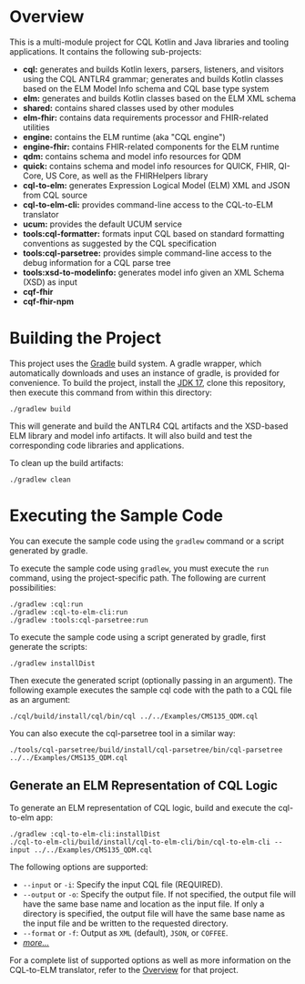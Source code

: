 # Overview

This is a multi-module project for CQL Kotlin and Java libraries and tooling applications.
It contains the following sub-projects:

* **cql:** generates and builds Kotlin lexers, parsers, listeners, and visitors using the CQL ANTLR4 grammar; generates and builds Kotlin classes based on the ELM Model Info schema and CQL base type system
* **elm:** generates and builds Kotlin classes based on the ELM XML schema
* **shared:** contains shared classes used by other modules
* **elm-fhir:** contains data requirements processor and FHIR-related utilities
* **engine:** contains the ELM runtime (aka "CQL engine")
* **engine-fhir:** contains FHIR-related components for the ELM runtime
* **qdm:** contains schema and model info resources for QDM
* **quick:** contains schema and model info resources for QUICK, FHIR, QI-Core, US Core, as well as the FHIRHelpers library
* **cql-to-elm:** generates Expression Logical Model (ELM) XML and JSON from CQL source
* **cql-to-elm-cli:** provides command-line access to the CQL-to-ELM translator
* **ucum:** provides the default UCUM service
* **tools:cql-formatter:** formats input CQL based on standard formatting conventions as suggested by the CQL specification
* **tools:cql-parsetree:** provides simple command-line access to the debug information for a CQL parse tree
* **tools:xsd-to-modelinfo:** generates model info given an XML Schema (XSD) as input
* **cqf-fhir**
* **cqf-fhir-npm**

# Building the Project

This project uses the [Gradle](http://www.gradle.org/) build system.  A gradle wrapper, which automatically downloads
and uses an instance of gradle, is provided for convenience.  To build the project, install the [JDK 17](https://adoptium.net/temurin/releases/?version=17), clone this
repository, then execute this command from within this directory:

    ./gradlew build

This will generate and build the ANTLR4 CQL artifacts and the XSD-based ELM library and model info artifacts.
It will also build and test the corresponding code libraries and applications.

To clean up the build artifacts:

    ./gradlew clean

# Executing the Sample Code

You can execute the sample code using the `gradlew` command or a script generated by gradle.

To execute the sample code using `gradlew`, you must execute the `run` command, using the project-specific
path.  The following are current possibilities:

    ./gradlew :cql:run
    ./gradlew :cql-to-elm-cli:run
    ./gradlew :tools:cql-parsetree:run

To execute the sample code using a script generated by gradle, first generate the scripts:

    ./gradlew installDist

Then execute the generated script (optionally passing in an argument).  The following example executes
the sample cql code with the path to a CQL file as an argument:

    ./cql/build/install/cql/bin/cql ../../Examples/CMS135_QDM.cql

You can also execute the cql-parsetree tool in a similar way:

    ./tools/cql-parsetree/build/install/cql-parsetree/bin/cql-parsetree ../../Examples/CMS135_QDM.cql

## Generate an ELM Representation of CQL Logic

To generate an ELM representation of CQL logic, build and execute the cql-to-elm app:

    ./gradlew :cql-to-elm-cli:installDist
    ./cql-to-elm-cli/build/install/cql-to-elm-cli/bin/cql-to-elm-cli --input ../../Examples/CMS135_QDM.cql

The following options are supported:

* `--input` or `-i`: Specify the input CQL file (REQUIRED).
* `--output` or `-o`: Specify the output file.  If not specified, the output file will have the
  same base name and location as the input file.  If only a directory is specified, the output
  file will have the same base name as the input file and be written to the requested directory.
* `--format` or `-f`: Output as `XML` (default), `JSON`, or `COFFEE`.
* _[more...](cql-to-elm/OVERVIEW.md)_

For a complete list of supported options as well as more information on the CQL-to-ELM translator, refer to the [Overview](cql-to-elm/OVERVIEW.md) for that project.
